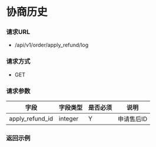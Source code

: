 # 协商历史

### 请求URL

* /api/v1/order/apply_refund/log

### 请求方式

* GET

### 请求参数

| 字段              | 字段类型    | 是否必须 | 说明     |
|-----------------|---------|------|--------|
| apply_refund_id | integer | Y    | 申请售后ID |

### 返回示例

```json

```

